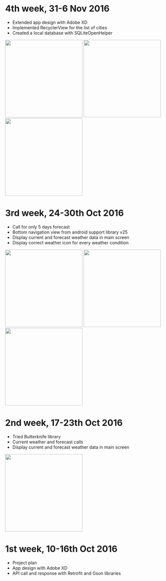 # 4th week, 31-6 Nov 2016
- Extended app design with Adobe XD
- Implemented RecyclerView for the list of cities
- Created a local database with SQLiteOpenHelper

<img src="https://raw.githubusercontent.com/laramartin/android_weather/master/art/fourth_week01.png" width="250"/>
<img src="https://raw.githubusercontent.com/laramartin/android_weather/master/art/fourth_week02.png" width="250"/>
<img src="https://raw.githubusercontent.com/laramartin/android_weather/master/art/fourth_week03.png" width="250"/>

# 3rd week, 24-30th Oct 2016
- Call for only 5 days forecast
- Bottom navigation view from android support library v25
- Display current and forecast weather data in main screen
- Display correct weather icon for every weather condition

<img src="https://raw.githubusercontent.com/laramartin/android_weather/master/art/third_week01.png" width="250"/>
<img src="https://raw.githubusercontent.com/laramartin/android_weather/master/art/third_week02.png" width="250"/>
<img src="https://raw.githubusercontent.com/laramartin/android_weather/master/art/third_week03.png" width="250"/>

# 2nd week, 17-23th Oct 2016
- Tried Butterknife library
- Current weather and forecast calls
- Display current and forecast weather data in main screen

<img src="https://raw.githubusercontent.com/laramartin/android_weather/master/art/second_week.png" width="250"/>

# 1st week, 10-16th  Oct 2016
- Project plan
- App design with Adobe XD
- API call and response with Retrofit and Gson libraries
